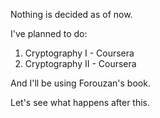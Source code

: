 Nothing is decided as of now.

I've planned to do:
1. Cryptography I - Coursera
2. Cryptography II - Coursera

And I'll be using Forouzan's book.

Let's see what happens after this.
